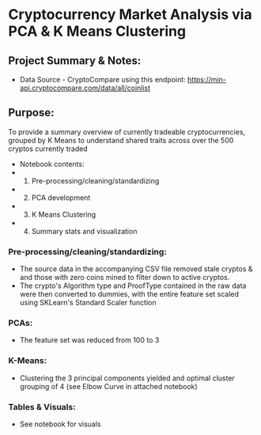 
# Cryptocurrency Market Analysis via PCA & K Means Clustering
## Project Summary & Notes:
* Data Source - CryptoCompare using this endpoint: https://min-api.cryptocompare.com/data/all/coinlist
## Purpose:
To provide a summary overview of currently tradeable cryptocurrencies, grouped by K Means to understand shared traits across over the 500 cryptos currently traded
* Notebook contents: 
* 1. Pre-processing/cleaning/standardizing
* 2. PCA development
* 3. K Means Clustering
* 4. Summary stats and visualization

### Pre-processing/cleaning/standardizing:
* The source data in the accompanying CSV file removed stale cryptos & and those with zero coins mined to filter down to active cryptos. 
* The crypto's Algorithm type and ProofType contained in the raw data were then converted to dummies, with the entire feature set scaled using SKLearn's Standard Scaler function

### PCAs:
* The feature set was reduced from 100 to 3

### K-Means:
* Clustering the 3 principal components yielded and optimal cluster grouping of 4 (see Elbow Curve in attached notebook)

### Tables & Visuals:
* See notebook for visuals